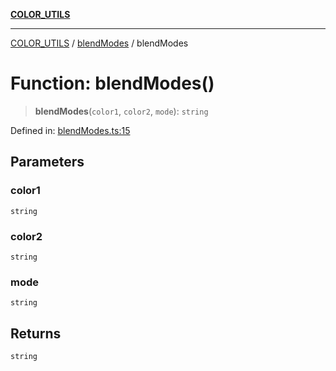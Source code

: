 [**COLOR_UTILS**](../../README.md)

***

[COLOR_UTILS](../../README.md) / [blendModes](../README.md) / blendModes

# Function: blendModes()

> **blendModes**(`color1`, `color2`, `mode`): `string`

Defined in: [blendModes.ts:15](https://github.com/dailker/everyutil/blob/cee559aadda9e0c298e06364cba9020e97a8b19b/src/color/blendModes.ts#L15)

## Parameters

### color1

`string`

### color2

`string`

### mode

`string`

## Returns

`string`
